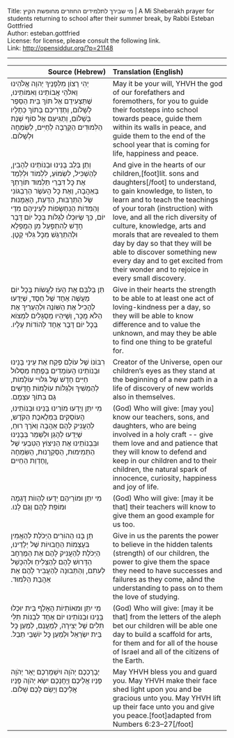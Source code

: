 <html>
<head></head>
<body>
Title: מי שבירך לתלמידים החוזרים מחופשת הקיץ | A Mi Sheberakh prayer for students returning to school after their summer break, by Rabbi Esteban Gottfried<br />
Author: esteban.gottfried<br />
License: for license, please consult the following link.<br />
Link: <a href="http://opensiddur.org/?p=21148">http://opensiddur.org/?p=21148</a>
<p />
<hr />

<table style="margin-left: auto;margin-right: auto;" class="draggable">
<thead><tr><th id="x" style="text-align: right;">Source (Hebrew)</th><th style="text-align: left;">Translation (English)</th></tr></thead>
<tbody>
<tr><td style="vertical-align:top;" width="46%"><div class="liturgy"><span lang="he">
יְהִי רָצוֹן מִלְּפָנֶיךָ יְהוָה אֱלֹהֵינוּ וֵאלֹהֵי אֲבוֹתֵינוּ וְאִמּוֹתֵינוּ, 
שֶׁתַּצְעִידֵם אֶל תּוֹךְ בֵּית הַסֵּפֶר לְשָׁלוֹם, 
וְתַדְרִיכֵם בְּתוֹךְ כְּתָלָיו בְּשָׁלוֹם, 
וְתַגִּיעֵם אֶל סוֹף שְׁנַת הַלִּמוּדִים הַקְּרֵבָה 
לְחַיִּים, לְשִׂמְחָה וּלְשָׁלוֹם.‏
</span></div></td>
 
<td style="vertical-align:top;" width="53%"><div class="english">
May it be your will, YHVH the god of our forefathers and foremothers, 
for you to guide their footsteps into school towards peace, 
guide them within its walls in peace, 
and guide them to the end of the school year that is coming 
for life, happiness and peace.
</div></td></tr>


<tr><td style="vertical-align:top;" width="46%"><div class="liturgy"><span lang="he">
וְתֵן בְּלֵב בָּנֵינוּ וּבְנוֹתֵינוּ 
לְהָבִין, לְהַשְׁכִּיל, לִשְׂמוֹעַ, 
לִלְמוֹד וּלְלַּמֵד אֶת כׇּל דִּבְרֵי תַּלְמוּד תּוֹרָתְךָ בְּאַהֲבָה, 
וְאֶת כׇּל הָעֹשֶׂר הַרַבְגּוֹנִי שֶׂל הַתַּרְבּוּת, הַדַּעַת, הָאָמָּנוּת וְהַמִּדּוֹת 
הַנִחְשָׂפוֹת לְעֵינֵיהֶם מִדֵי יוֹם, 
כַּךְ שֶׂיוּכְלוּ לְגַלּוֹת בְּכׇל יוֹם דָּבָר חָדָשׁ 
לְהִתְפָּעֵל מִן הַמֻפְלָא 
וּלְהִתְרַגֵּשׁ מִכׇּל גִּלוּי קָטָן.‏
</span></div></td>
 
<td style="vertical-align:top;" width="53%"><div class="english">
And give in the hearts of our children,[foot]lit. sons and daughters[/foot] 
to understand, to gain knowledge, to listen, 
to learn and to teach the teachings of your torah (instruction) with love, 
and all the rich diversity of culture, knowledge, arts and morals 
that are revealed to them day by day 
so that they will be able to discover something new every day 
and to get excited from their wonder 
and to rejoice in every small discovery. 
</div></td></tr>


<tr><td style="vertical-align:top;" width="46%"><div class="liturgy"><span lang="he">
תֵּן בְּלִבַּם אֶת הָעֹז לַעֲשׂוֹת בְּכׇל יוֹם מַעֲשֶׁה אֶחָד שֶׁל חֶסֶד, 
שֶׁיֵדְעוּ לְהָכִיל אֶת הַשּׁוֹנֶה וּלְהַעְרִיךְ אֶת הַלֹּא מֻכָּר, 
וְשֶּׁיִּהְיוּ מְסֻגָּלִים לִמְצוֹא בְּכׇל יוֹם דָּבָר אֶחָד לְהוֹדוֹת עָלָיו.‏
</span></div></td>
 
<td style="vertical-align:top;" width="53%"><div class="english">
Give in their hearts the strength to be able to at least one act of loving-kindness per a day, 
so they will be able to know difference and to value the unknown, 
and may they be able to find one thing to be grateful for. 
</div></td></tr>


<tr><td style="vertical-align:top;" width="46%"><div class="liturgy"><span lang="he">
רִבּוֹנוֹ שֶׁל עוֹלָם 
פְּקַח אֶת עֵינֵי בָּנֵינוּ וּבְנוֹתֵינוּ הָעוֹמְדִים בְּפֶתַח מַסְלוּל חַיִּים חָדָשׁ שֶׁל גִּלּוּיי עוֹלָמוֹת, 
לְהַמְשִׁיךְ וּלְגַלּוֹת עוֹלָמוֹת חֲדָשִׁים גַּם בְּתוֹךְ עצְמָם.‏
</span></div></td>
 
<td style="vertical-align:top;" width="53%"><div class="english">
Creator of the Universe, 
open our children’s eyes as they stand at the beginning of a new path 
in a life of discovery of new worlds also in themselves.
</div></td></tr>


<tr><td style="vertical-align:top;" width="46%"><div class="liturgy"><span lang="he">
מִי יִתֵּן וְיֵדְעוּ מוֹרֵינוּ בָּנֵינוּ וּבְנוֹתֵינוּ, 
הָעוֹסְקִים בִּמְלֶאכֶת הַקֹּדֶש, 
לְהַעֲנִיק לָהֶם אַהֲבָה וְאֹרֶךְ רוּחַ, 
שֶׁיֵדְעוּ לְהָגֵן וּלְשַׁמֵּר בְּבָנֵינוּ 
וּבִּבְנוֹתֵינוּ 
אֶת הַנִּיצוֹץ הַטִּבְעִי שֶׁל הַתְּמִימוּת, הַסַּקְרָנוּת, הַשִּׂמְחָה וְחֶדְוַת הַחַיִים, 
</span></div></td>
 
<td style="vertical-align:top;" width="53%"><div class="english">
(God) Who will give: [may you] know our teachers, sons, and daughters, 
who are being involved in a holy craft -- 
give them love and and patience 
that they will know to defend and keep in our children 
and to their children, 
the natural spark of innocence, curiosity, happiness and joy of life. 
</div></td></tr>


<tr><td style="vertical-align:top;" width="46%"><div class="liturgy"><span lang="he">
מִי יִתֵן וּמוֹרֵיהֶם יֵדְעוּ לְהַווֹת דֻּגְמָה וּמוֹפֵת לָהֶם וְגַם לָנוּ.‏
</span></div></td>
 
<td style="vertical-align:top;" width="53%"><div class="english">
(God) Who will give: [may it be that] their teachers will know to give them an good example for us too. 
</div></td></tr>


<tr><td style="vertical-align:top;" width="46%"><div class="liturgy"><span lang="he">
תֵּן בָּנוּ הַהוֹרִים הַיְּכֹלֶת לְהַאֲמִין בּעָצְמוֹת הַחֲבוּיוֹת שֶׁל יְלָדֵינוּ, 
הַיְּכֹלֶת לְהַעֲנִיק לָהֶם אֶת הַמֶּרְחָב הַדָּרוּשׁ לָהֶם לְהַצְלִיחַ וּלְהִכָּשֵׁל לְעִתִם, 
וְהַתְּבוּנָה לְהַעֲבִיר לָהֶם אֶת אַהֲבַת הַלִּמוּד.‏
</span></div></td>
 
<td style="vertical-align:top;" width="53%"><div class="english">
Give in us the parents the power to believe in the hidden talents (strength) of our children, 
the power to give them the space they need to have successes and failures as they come, 
aånd the understanding to pass on to them the love of studying.
</div></td></tr>


<tr><td style="vertical-align:top;" width="46%"><div class="liturgy"><span lang="he">
מִי יִתֵּן וּמאוֹתִיוֹת הָאָלֶף בֵּית 
יוּכְלוּ בָּנֵינוּ וּבְנוֹתֵינוּ יוֹם אֶחָד לִבְנוֹת תִּלֵּי תִּלִים שֶׁל יְצִירָה, 
לְמַעֲנַם, לְמַעַן כׇּל בֵּית יִשְׂרָאֵל וּלְמַעַן כׇּל יוֹשְׁבֵי תֵבֵל.‏
</span></div></td>
 
<td style="vertical-align:top;" width="53%"><div class="english">
(God) Who will give: [may it be that] from the letters of the aleph bet 
our children will be able one day to build a scaffold for arts, 
for them and for all of the house of Israel and all of the citizens of the Earth. 
</div></td></tr>


<tr><td style="vertical-align:top;" width="46%"><div class="liturgy"><span lang="he">
יְבָרֶכְכֶם יְהֹוָה ויִשְׁמָרְכֶם
יָאֵר יְהֹוָה פָּנַיו אֲלֵיכֶם וְיָחָנְכֶם
יִשַׂא יְהֹוָה פָּנַיו אֲלֵיכֶם וְיָשֵׂם לָכֶם שָׁלוֹם.‏
</span></div></td>
 
<td style="vertical-align:top;" width="53%"><div class="english">
May YHVH bless you and guard you.
May YHVH make their face shed light upon you and be gracious unto you.
May YHVH lift up their face unto you and give you peace.[foot]adapted from Numbers 6:23–27[/foot]
</div></td></tr>
</tbody></table>
</body>
</html>